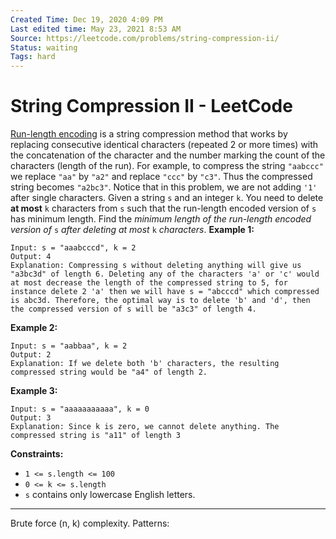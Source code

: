 ```yaml
---
Created Time: Dec 19, 2020 4:09 PM
Last edited time: May 23, 2021 8:53 AM
Source: https://leetcode.com/problems/string-compression-ii/
Status: waiting
Tags: hard
---
```


# String Compression II - LeetCode

[Run-length encoding](http://en.wikipedia.org/wiki/Run-length_encoding) is a string compression method that works by replacing consecutive identical characters (repeated 2 or more times) with the concatenation of the character and the number marking the count of the characters (length of the run). For example, to compress the string `"aabccc"` we replace `"aa"` by `"a2"` and replace `"ccc"` by `"c3"`. Thus the compressed string becomes `"a2bc3"`.
Notice that in this problem, we are not adding `'1'` after single characters.
Given a string `s` and an integer `k`. You need to delete **at most** `k` characters from `s` such that the run-length encoded version of `s` has minimum length.
Find the *minimum length of the run-length encoded version of* `s` *after deleting at most* `k` *characters*.
**Example 1:**
```
Input: s = "aaabcccd", k = 2
Output: 4
Explanation: Compressing s without deleting anything will give us "a3bc3d" of length 6. Deleting any of the characters 'a' or 'c' would at most decrease the length of the compressed string to 5, for instance delete 2 'a' then we will have s = "abcccd" which compressed is abc3d. Therefore, the optimal way is to delete 'b' and 'd', then the compressed version of s will be "a3c3" of length 4.
```
**Example 2:**
```
Input: s = "aabbaa", k = 2
Output: 2
Explanation: If we delete both 'b' characters, the resulting compressed string would be "a4" of length 2.
```
**Example 3:**
```
Input: s = "aaaaaaaaaaa", k = 0
Output: 3
Explanation: Since k is zero, we cannot delete anything. The compressed string is "a11" of length 3
```
**Constraints:**
- `1 <= s.length <= 100`
- `0 <= k <= s.length`
- `s` contains only lowercase English letters.
---
Brute force (n, k) complexity.
Patterns: 